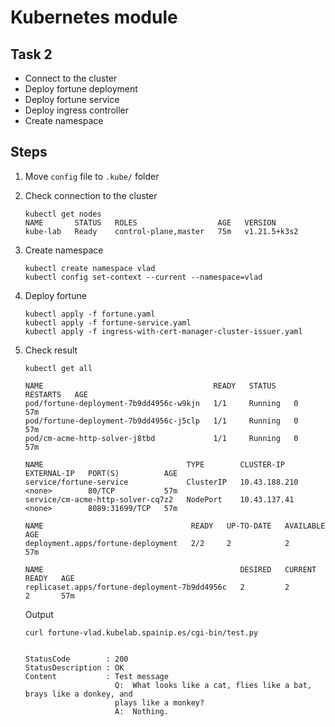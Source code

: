 # Kubernetes module

## Task 2
* Connect to the cluster
* Deploy fortune deployment
* Deploy fortune service
* Deploy ingress controller
* Create namespace

## Steps
1. Move `config` file to `.kube/` folder
2. Check connection to the cluster
   ```
   kubectl get nodes
   NAME       STATUS   ROLES                  AGE   VERSION
   kube-lab   Ready    control-plane,master   75m   v1.21.5+k3s2
   ```
4. Create namespace
   ```
   kubectl create namespace vlad
   kubectl config set-context --current --namespace=vlad
   ```
3. Deploy fortune
   ```
   kubectl apply -f fortune.yaml
   kubectl apply -f fortune-service.yaml
   kubectl apply -f ingress-with-cert-manager-cluster-issuer.yaml
   ```
4. Check result
   ```
   kubectl get all

   NAME                                      READY   STATUS    RESTARTS   AGE
   pod/fortune-deployment-7b9dd4956c-w9kjn   1/1     Running   0          57m
   pod/fortune-deployment-7b9dd4956c-j5clp   1/1     Running   0          57m
   pod/cm-acme-http-solver-j8tbd             1/1     Running   0          57m

   NAME                                TYPE        CLUSTER-IP      EXTERNAL-IP   PORT(S)          AGE
   service/fortune-service             ClusterIP   10.43.188.210   <none>        80/TCP           57m 
   service/cm-acme-http-solver-cq7z2   NodePort    10.43.137.41    <none>        8089:31699/TCP   57m

   NAME                                 READY   UP-TO-DATE   AVAILABLE   AGE
   deployment.apps/fortune-deployment   2/2     2            2           57m
 
   NAME                                            DESIRED   CURRENT   READY   AGE
   replicaset.apps/fortune-deployment-7b9dd4956c   2         2         2       57m
   ```

   Output

   ```
   curl fortune-vlad.kubelab.spainip.es/cgi-bin/test.py


   StatusCode        : 200
   StatusDescription : OK
   Content           : Test message
                       Q:  What looks like a cat, flies like a bat, brays like a donkey, and
                       plays like a monkey?
                       A:  Nothing.
   ```